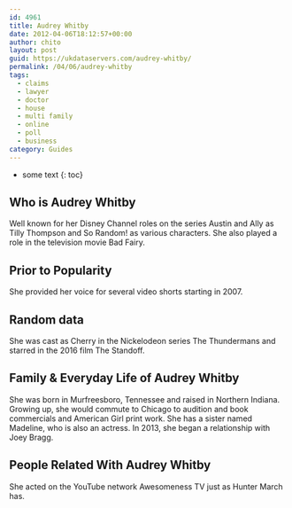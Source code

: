 ```yaml
---
id: 4961
title: Audrey Whitby
date: 2012-04-06T18:12:57+00:00
author: chito
layout: post
guid: https://ukdataservers.com/audrey-whitby/
permalink: /04/06/audrey-whitby
tags:
  - claims
  - lawyer
  - doctor
  - house
  - multi family
  - online
  - poll
  - business
category: Guides
---
```


* some text
{: toc}
          
          
## Who is  Audrey Whitby
                  
                  
                  
Well known for her Disney Channel roles on the series Austin and Ally as Tilly Thompson and So Random! as various characters. She also played a role in the television movie Bad Fairy. 
                  
                
                
                
## Prior to Popularity 
                  
                  
                  
She provided her voice for several video shorts starting in 2007. 
                  
                
                
                
## Random data 
                  
                  
                  
She was cast as Cherry in the Nickelodeon series The Thundermans and starred in the 2016 film The Standoff. 
                  
                
                
                
## Family & Everyday Life of Audrey Whitby
                  
                  
                  
She was born in Murfreesboro, Tennessee and raised in Northern Indiana. Growing up, she would commute to Chicago to audition and book commercials and American Girl print work. She has a sister named Madeline, who is also an actress. In 2013, she began a relationship with Joey Bragg. 
                  
                
                
                
## People Related With  Audrey Whitby
                  
                  
                  
She acted on the YouTube network Awesomeness TV just as Hunter March has. 
                  
                
              
            
          
          
          
    
    
  
